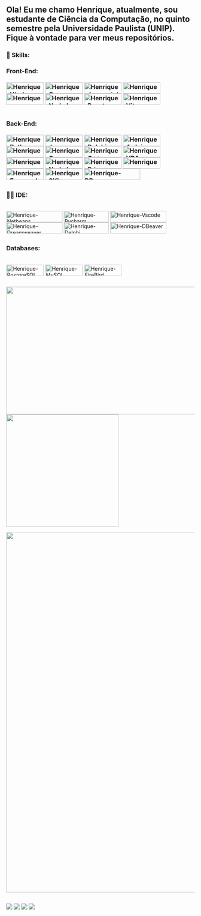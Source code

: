 <h2>Ola! Eu me chamo Henrique, atualmente, sou estudante de Ciência da Computação, no quinto semestre pela Universidade Paulista (UNIP). Fique à vontade para ver meus repositórios.</h2>



<h3>🚀 Skills:<h3>
  Front-End:

<div><br>
  <img align="center" alt="Henrique-Html" height="30" width="100" src="https://img.shields.io/badge/HTML5-E34F26?style=for-the-badge&logo=html5&logoColor=white">
  <img align="center" alt="Henrique-Css" height="30" width="100" src="https://img.shields.io/badge/CSS3-1572B6?style=for-the-badge&logo=css3&logoColor=white">
  <img align="center" alt="Henrique-Javascript" height="30" width="100" src="https://img.shields.io/badge/JavaScript-F7DF1E?style=for-the-badge&logo=javascript&logoColor=black">
  <img align="center" alt="Henrique-TailwindCss" height="30" width="100" src="https://img.shields.io/badge/TailwindCss-708090?style=for-the-badge&logo=tailwindcss&logoColor=00FFFF">
  <br>
  <img align="center" alt="Henrique-TypesScipt" height="30" width="100" src="https://img.shields.io/badge/TypeScript-1E90FF?style=for-the-badge&logo=typescript&logoColor=white">
  <img align="center" alt="Henrique-NodeJs" height="30" width="100" src="https://img.shields.io/badge/Node.js-32CD32?style=for-the-badge&logo=node.js&logoColor=white">
  <img align="center" alt="Henrique-React" height="30" width="100" src="https://img.shields.io/badge/React-1C1C1C?style=for-the-badge&logo=react&logoColor=B0E0E6">
  <img align="center" alt="Henrique-Vite" height="30" width="100" src="https://img.shields.io/badge/Vite-8A2BE2?style=for-the-badge&logo=Vite&logoColor=white">
</div>
<br>
<br>
Back-End:
<div><br>
  <img align="center" alt="Henrique-Python" height="30" width="100" src="https://img.shields.io/badge/Python-14354C?style=for-the-badge&logo=python&logoColor=white">
  <img align="center" alt="Henrique-Java" height="30" width="100" src="https://img.shields.io/badge/Java-ED8B00?style=for-the-badge&logo=openjdk&logoColor=white">
  <img align="center" alt="Henrique-Delphi" height="30" width="100" src="https://img.shields.io/badge/Delphi-FF0000?style=for-the-badge&logo=Delphi&logoColor=white">
  <img align="center" alt="Henrique-Arduino" height="30" width="100" src="https://img.shields.io/badge/Arduino-00CED1?style=for-the-badge&logo=Arduino&logoColor=white"> 
  <br>
  <img align="center" alt="Henrique-ObjectPascal" height="30" width="100" src="https://img.shields.io/badge/ObjectPascal-708090?style=for-the-badge&logo=Delphi&logoColor=white">
  <img align="center" alt="Henrique-C" height="30" width="100" src="https://img.shields.io/badge/C-000080?style=for-the-badge&logo=c&logoColor=white">
  <img align="center" alt="Henrique-C++" height="30" width="100" src="https://img.shields.io/badge/C++-000080?style=for-the-badge&logo=cplusplus&logoColor=white">
  <img align="center" alt="Henrique-VBA" height="30" width="100" src="https://img.shields.io/badge/VBA-DAA520?style=for-the-badge&logo=square&logoColor=white">
  <br>
  <img align="center" alt="Henrique-TypesScipt" height="30" width="100" src="https://img.shields.io/badge/TypeScript-1E90FF?style=for-the-badge&logo=typescript&logoColor=white">
  <img align="center" alt="Henrique-NodeJs" height="30" width="100" src="https://img.shields.io/badge/Node.js-32CD32?style=for-the-badge&logo=node.js&logoColor=white">
  <img align="center" alt="Henrique-Prisma" height="30" width="100" src="https://img.shields.io/badge/Prisma-ADD8E6?style=for-the-badge&logo=prisma&logoColor=black">
  <img align="center" alt="Henrique-JavaSpring" height="30" width="100" src="https://img.shields.io/badge/JavaSpring-FFA500?style=for-the-badge&logo=spring&logoColor=black">
  <br>
  <img align="center" alt="Henrique-ExpressJs" height="30" width="100" src="https://img.shields.io/badge/Express.js-708090?style=for-the-badge&logo=express&logoColor=black">
  <img align="center" alt="Henrique-SKLearn" height="30" width="100" src="https://img.shields.io/badge/SKLearn-4682B4?style=for-the-badge&logo=scikit-learn&logoColor=white">
  <img align="center" alt="Henrique-DBeaver" height="30" width="150" src="https://img.shields.io/badge/Pandas-46824?style=for-the-badge&logo=pandas&logoColor=white">
</div>

##
  <h3>👩‍💻 IDE:</h3>
<div><br>
    <img align="center" alt="Henrique-Netbeans" height="30" width="150" src="https://img.shields.io/badge/apache%20netbeans-1B6AC6?style=for-the-badge&logo=apache%20netbeans%20IDE&logoColor=white">
    <img align="center" alt="Henrique-Pycharm" height="30" width="120" src="https://img.shields.io/badge/PyCharm-000000.svg?&style=for-the-badge&logo=PyCharm&logoColor=white">
    <img align="center" alt="Henrique-Vscode" height="30" width="150" src="https://img.shields.io/badge/Visual_Studio_Code-0078D4?style=for-the-badge&logo=visual%20studio%20code&logoColor=white"><br>
    <img align="center" alt="Henrique-Dreamweaver" height="30" width="150" src="https://img.shields.io/badge/Adobe%20Dreamweaver-072401?style=for-the-badge&logo=Adobe%20Dreamweaver&logoColor=34F400">
    <img align="center" alt="Henrique-Delphi" height="30" width="120" src="https://img.shields.io/badge/Delphi-FF0000?style=for-the-badge&logo=Delphi&logoColor=white">
    <img align="center" alt="Henrique-DBeaver" height="30" width="150" src="https://img.shields.io/badge/DBeaver-ADD8E6?style=for-the-badge&logo=dbeaver&logoColor=black">
</div>
  
##
<h3>Databases: </h3>
<div><br>
  <img align="center" alt="Henrique-PostgreSQL" height="30" width="100" src="https://img.shields.io/badge/PostgreSQL-6495ED?style=for-the-badge&logo=postgresql&logoColor=black">
  <img align="center" alt="Henrique-MySQL" height="30" width="100" src="https://img.shields.io/badge/MySQL-6495ED?style=for-the-badge&logo=mysql&logoColor=white">
  <img align="center" alt="Henrique-FireBird" height="30" width="100" src="https://img.shields.io/badge/Firebird-D2691E?style=for-the-badge&logo=firebird&logoColor=black">
</div>

##

<div>
  <img align=top src="https://github-readme-stats.vercel.app/api?username=Henrique0078&theme=transparent&count_private=true&bg_color=00000000&locale=pt-br" height=340 width=530>
  <!-- (https://github.com/anuraghazra/github-readme-stats) -->
  <img align=top src="https://github-readme-stats.vercel.app/api/top-langs/?username=Henrique0078&theme=transparent&count_private=true&bg_color=00000000&locale=pt-br" width=300><br>
  
  <img align=top width=960
    src="https://github-readme-stats.vercel.app/api/wakatime?username=018dd1b5-cb7c-4567-a0e3-b2c1acd3f45f&theme=transparent&count_private=true&bg_color=00000000&locale=pt-br">
  
</div>
  
##
  
  <div>
  <a href="mailto:henriquefontenele078@gmail.com" target="_blank"><img src="https://img.shields.io/badge/Gmail-D14836?style=for-the-badge&logo=gmail&logoColor=white"></a>
  <a href="https://www.linkedin.com/in/henrique-fontenele-749161235/" target="_blank"><img src="https://img.shields.io/badge/LinkedIn-0077B5?style=for-the-badge&logo=linkedin&logoColor=white"></a>
  <a href="https://www.instagram.com/fontenele_hq/" target="_blank"><img src="https://img.shields.io/badge/Instagram-E4405F?style=for-the-badge&logo=instagram&logoColor=white"></a>
  <a href="https://www.youtube.com/channel/UCPt57yFsw3GfsR_wQvuFCqQ" target="_blank"><img src="https://img.shields.io/badge/YouTube-FF0000?style=for-the-badge&logo=youtube&logoColor=white"></a>
  
</div>

##
